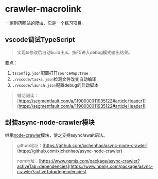 # crawler-macrolink
一家制药网站的爬虫，它是一个练习项目。


## vscode调试TypeScript
> 实现ts修改后自动build出js，按F5进入debug模式输出结果。

要点：
1. `tsconfig.json`配置打开`sourceMap:true`
2. `./vscode/tasks.json`检测文件改变自动编译
3. `./vscode/launch.json`配置debug的启动脚本

> 辅助阅读：[https://segmentfault.com/a/1190000011935122#articleHeader1](https://segmentfault.com/a/1190000011935122#articleHeader1)

## 封装async-node-crawler模块
继承[node-crawler](https://github.com/bda-research/node-crawler)模块，使之支持async/await语法。

> github地址：[https://github.com/xjchenhao/async-node-crawler](https://github.com/xjchenhao/async-node-crawler)
> 
> npm地址：[https://www.npmjs.com/package/async-crawler?activeTab=dependencies](https://www.npmjs.com/package/async-crawler?activeTab=dependencies)